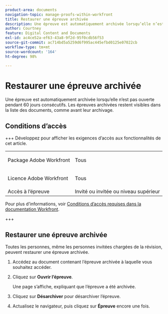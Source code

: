 ```yaml
---
product-area: documents
navigation-topic: manage-proofs-within-workfront
title: Restaurer une épreuve archivée
description: Une épreuve est automatiquement archivée lorsqu’elle n’est pas ouverte pendant 60 jours consécutifs. Les épreuves archivées restent visibles dans la liste des documents, comme avant leur archivage.
author: Courtney
feature: Digital Content and Documents
exl-id: ac4ce52a-ef63-43a8-9f2d-95f0cdb56f53
source-git-commit: ac714bd5a5259d6f995ac445efbd0125e07022cb
workflow-type: tm+mt
source-wordcount: '164'
ht-degree: 98%

---
```


# Restaurer une épreuve archivée

Une épreuve est automatiquement archivée lorsqu’elle n’est pas ouverte pendant 60 jours consécutifs. Les épreuves archivées restent visibles dans la liste des documents, comme avant leur archivage.

## Conditions d’accès

+++ Développez pour afficher les exigences d’accès aux fonctionnalités de cet article.

<table style="table-layout:auto"> 
 <col> 
 <col> 
 <tbody> 
  <tr> 
   <td role="rowheader">Package Adobe Workfront</td> 
   <td> <p>Tous</p> </td> 
  </tr> 
    <tr> 
   <td role="rowheader"> <p>Licence Adobe Workfront</p> </td> 
   <td> 
   <p>Tous</p>
   </td> 
  </tr> 
  <tr> 
   <td role="rowheader">Accès à l’épreuve </td> 
   <td>Invité ou invitée ou niveau supérieur</td> 
  </tr> 
 </tbody> 
</table>

Pour plus d’informations, voir [Conditions d’accès requises dans la documentation Workfront](/help/quicksilver/administration-and-setup/add-users/access-levels-and-object-permissions/access-level-requirements-in-documentation.md).

+++

## Restaurer une épreuve archivée

Toutes les personnes, même les personnes invitées chargées de la révision, peuvent restaurer une épreuve archivée.

1. Accédez au document contenant l’épreuve archivée à laquelle vous souhaitez accéder.
1. Cliquez sur **Ouvrir l’épreuve**.

   Une page s’affiche, expliquant que l’épreuve a été archivée.

1. Cliquez sur **Désarchiver** pour désarchiver l’épreuve.
1. Actualisez le navigateur, puis cliquez sur **Épreuve** encore une fois.
